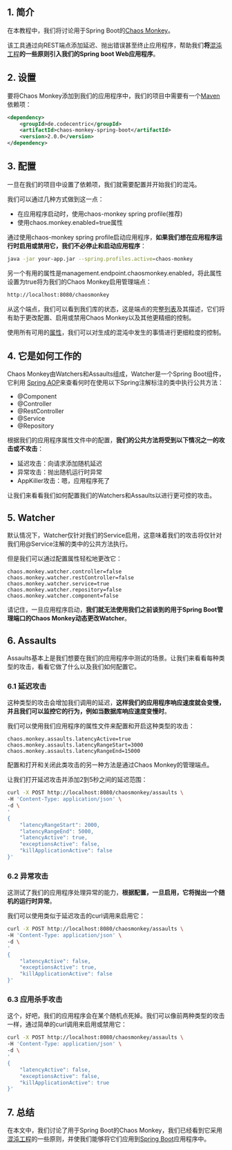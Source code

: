 ## 1. 简介

在本教程中，我们将讨论用于Spring Boot的[Chaos Monkey](https://codecentric.github.io/chaos-monkey-spring-boot/)。

该工具通过向REST端点添加延迟、抛出错误甚至终止应用程序，帮助我们**将**[混沌工程](https://principlesofchaos.org/)**的一些原则引入我们的Spring boot Web应用程序**。

## 2. 设置

要将Chaos Monkey添加到我们的应用程序中，我们的项目中需要有一个[Maven](https://search.maven.org/classic/#search|gav|1|a%3A"chaos-monkey-spring-boot")依赖项：

```xml
<dependency>
    <groupId>de.codecentric</groupId>
    <artifactId>chaos-monkey-spring-boot</artifactId>
    <version>2.0.0</version>
</dependency>
```

## 3. 配置

一旦在我们的项目中设置了依赖项，我们就需要配置并开始我们的混沌。

我们可以通过几种方式做到这一点：

-   在应用程序启动时，使用chaos-monkey spring profile(推荐)
-   使用chaos.monkey.enabled=true属性

通过使用chaos-monkey spring profile启动应用程序，**如果我们想在应用程序运行时启用或禁用它，我们不必停止和启动应用程序**：

```bash
java -jar your-app.jar --spring.profiles.active=chaos-monkey
```

另一个有用的属性是management.endpoint.chaosmonkey.enabled，将此属性设置为true将为我们的Chaos Monkey启用管理端点：

```bash
http://localhost:8080/chaosmonkey
```

从这个端点，我们可以看到我们库的状态，这是端点的完整[列表](https://github.com/codecentric/chaos-monkey-spring-boot/blob/main/chaos-monkey-docs/src/main/asciidoc/endpoints.adoc)及其描述，它们将有助于更改配置、启用或禁用Chaos Monkey以及其他更精细的控制。

使用所有可用的[属性](https://codecentric.github.io/chaos-monkey-spring-boot/latest/#_properties)，我们可以对生成的混沌中发生的事情进行更细粒度的控制。

## 4. 它是如何工作的

Chaos Monkey由Watchers和Assaults组成，Watcher是一个Spring Boot组件，它利用 [Spring AOP](https://docs.spring.io/spring/docs/current/spring-framework-reference/core.html#aop-api)来查看何时在使用以下Spring注解标注的类中执行公共方法：

-   @Component
-   @Controller
-   @RestController
-   @Service
-   @Repository

根据我们的应用程序属性文件中的配置，**我们的公共方法将受到以下情况之一的攻击或不攻击**：

-   延迟攻击：向请求添加随机延迟
-   异常攻击：抛出随机运行时异常
-   AppKiller攻击：嗯，应用程序死了

让我们来看看我们如何配置我们的Watchers和Assaults以进行更可控的攻击。

## 5. Watcher

默认情况下，Watcher仅针对我们的Service启用，这意味着我们的攻击将仅针对我们用@Service注解的类中的公共方法执行。

但是我们可以通过配置属性轻松地更改它：

```properties
chaos.monkey.watcher.controller=false
chaos.monkey.watcher.restController=false
chaos.monkey.watcher.service=true
chaos.monkey.watcher.repository=false
chaos.monkey.watcher.component=false
```

请记住，一旦应用程序启动，**我们就无法使用我们之前谈到的用于Spring Boot管理端口的Chaos Monkey动态更改Watcher**。

## 6. Assaults

Assaults基本上是我们想要在我们的应用程序中测试的场景。让我们来看看每种类型的攻击，看看它做了什么以及我们如何配置它。

### 6.1 延迟攻击

这种类型的攻击会增加我们调用的延迟，**这样我们的应用程序响应速度就会变慢，并且我们可以监控它的行为，例如当数据库响应速度变慢时**。

我们可以使用我们应用程序的属性文件来配置和开启这种类型的攻击：

```properties
chaos.monkey.assaults.latencyActive=true
chaos.monkey.assaults.latencyRangeStart=3000
chaos.monkey.assaults.latencyRangeEnd=15000
```

配置和打开和关闭此类攻击的另一种方法是通过Chaos Monkey的管理端点。

让我们打开延迟攻击并添加2到5秒之间的延迟范围：

```bash
curl -X POST http://localhost:8080/chaosmonkey/assaults \
-H 'Content-Type: application/json' \
-d \
'
{
	"latencyRangeStart": 2000,
	"latencyRangeEnd": 5000,
	"latencyActive": true,
	"exceptionsActive": false,
	"killApplicationActive": false
}'
```

### 6.2 异常攻击

这测试了我们的应用程序处理异常的能力，**根据配置，一旦启用，它将抛出一个随机的运行时异常**。

我们可以使用类似于延迟攻击的curl调用来启用它：

```bash
curl -X POST http://localhost:8080/chaosmonkey/assaults \
-H 'Content-Type: application/json' \
-d \
'
{
	"latencyActive": false,
	"exceptionsActive": true,
	"killApplicationActive": false
}'
```

### 6.3 应用杀手攻击

这个，好吧，我们的应用程序会在某个随机点死掉。我们可以像前两种类型的攻击一样，通过简单的curl调用来启用或禁用它：

```bash
curl -X POST http://localhost:8080/chaosmonkey/assaults \
-H 'Content-Type: application/json' \
-d \
'
{
	"latencyActive": false,
	"exceptionsActive": false,
	"killApplicationActive": true
}'
```

## 7. 总结

在本文中，我们讨论了用于Spring Boot的Chaos Monkey，我们已经看到它采用[混沌工程](https://principlesofchaos.org/)的一些原则，并使我们能够将它们应用到[Spring Boot](https://spring.io/projects/spring-boot)应用程序中。
